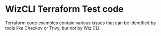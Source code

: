 # WizCLI Terraform Test code

Terraform code examples contain various issues that can be identified by tools
like Checkov or Trivy, but not by Wiz CLI.

